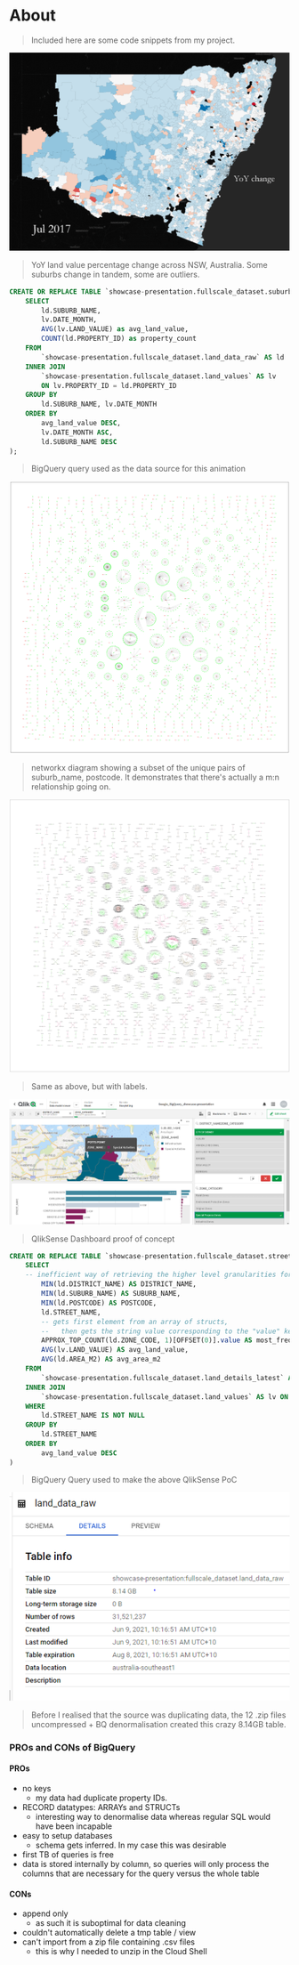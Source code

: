 # About
> Included here are some code snippets from my project.

![gif-display](https://raw.githubusercontent.com/omgardner/qgis-land-value-code/master/images/QGIS-yoy-change-land-value.gif)
> YoY land value percentage change across NSW, Australia. Some suburbs change in tandem, some are outliers. 
```sql
CREATE OR REPLACE TABLE `showcase-presentation.fullscale_dataset.suburb_aggregated_data` AS (
    SELECT
        ld.SUBURB_NAME, 
        lv.DATE_MONTH, 
        AVG(lv.LAND_VALUE) as avg_land_value,
        COUNT(ld.PROPERTY_ID) as property_count
    FROM 
        `showcase-presentation.fullscale_dataset.land_data_raw` AS ld
    INNER JOIN
        `showcase-presentation.fullscale_dataset.land_values` AS lv
        ON lv.PROPERTY_ID = ld.PROPERTY_ID
    GROUP BY
        ld.SUBURB_NAME, lv.DATE_MONTH
    ORDER BY 
        avg_land_value DESC, 
        lv.DATE_MONTH ASC, 
        ld.SUBURB_NAME DESC
);
```
> BigQuery query used as the data source for this animation

![networkx-suburb-postcode-nolabels](https://raw.githubusercontent.com/omgardner/qgis-land-value-code/master/images/suburb-postcode-nolabels-network.png)
> networkx diagram showing a subset of the unique pairs of suburb_name, postcode. It demonstrates that there's actually a m:n relationship going on.

![networkx-suburb-postcode](https://raw.githubusercontent.com/omgardner/qgis-land-value-code/master/images/suburb-postcode-network.png)
> Same as above, but with labels.

![qlik-poc-v2](https://raw.githubusercontent.com/omgardner/qgis-land-value-code/master/images/qlik-dash.png)
> QlikSense Dashboard proof of concept

```sql
CREATE OR REPLACE TABLE `showcase-presentation.fullscale_dataset.street_name_agg_table` AS (
    SELECT
    -- inefficient way of retrieving the higher level granularities for the STREET_NAME
        MIN(ld.DISTRICT_NAME) AS DISTRICT_NAME, 
        MIN(ld.SUBURB_NAME) AS SUBURB_NAME, 
        MIN(ld.POSTCODE) AS POSTCODE, 
        ld.STREET_NAME, 
        -- gets first element from an array of structs, 
        --   then gets the string value corresponding to the "value" key
        APPROX_TOP_COUNT(ld.ZONE_CODE, 1)[OFFSET(0)].value AS most_frequent_zone_code,
        AVG(lv.LAND_VALUE) AS avg_land_value,
        AVG(ld.AREA_M2) AS avg_area_m2
    FROM 
        `showcase-presentation.fullscale_dataset.land_details_latest` AS ld
    INNER JOIN 
        `showcase-presentation.fullscale_dataset.land_values` AS lv ON lv.PROPERTY_ID = ld.PROPERTY_ID
    WHERE 
        ld.STREET_NAME IS NOT NULL
    GROUP BY 
        ld.STREET_NAME
    ORDER BY
        avg_land_value DESC
) 
```
> BigQuery Query used to make the above QlikSense PoC

![big-data](https://raw.githubusercontent.com/omgardner/qgis-land-value-code/master/images/image-20210609101859073.png)
> Before I realised that the source was duplicating data, the 12 .zip files uncompressed + BQ denormalisation created this crazy 8.14GB table.

### PROs and CONs of BigQuery
#### PROs
- no keys
    - my data had duplicate property IDs.
- RECORD datatypes: ARRAYs and STRUCTs
    - interesting way to denormalise data whereas regular SQL would have been incapable
- easy to setup databases
    - schema gets inferred. In my case this was desirable
- first TB of queries is free
- data is stored internally by column, so queries will only process the columns that are necessary for the query versus the whole table
#### CONs
- append only
    - as such it is suboptimal for data cleaning
- couldn't automatically delete a tmp table / view
- can't import from a zip file containing .csv files
    - this is why I needed to unzip in the Cloud Shell
